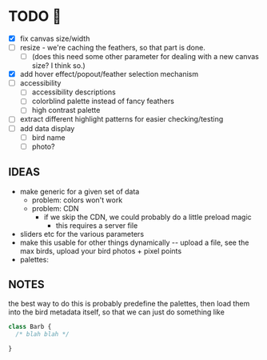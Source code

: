# TODO 🚧

- [x] fix canvas size/width
- [ ] resize - we're caching the feathers, so that part is done.
  - [ ] (does this need some other parameter for dealing with a new canvas size? I think so.)
- [x] add hover effect/popout/feather selection mechanism
- [ ] accessibility
  - [ ] accessibility descriptions
  - [ ] colorblind palette instead of fancy feathers
  - [ ] high contrast palette
- [ ] extract different highlight patterns for easier checking/testing
- [ ] add data display
  - [ ] bird name
  - [ ] photo?

## IDEAS

* make generic for a given set of data
  * problem: colors won't work
  * problem: CDN
    * if we skip the CDN, we could probably do a little preload magic
      * this requires a server file
* sliders etc for the various parameters
* make this usable for other things dynamically -- upload a file, see the max birds, upload your bird photos + pixel points
* palettes:

## NOTES
the best way to do this is probably predefine the palettes, then load them into the bird metadata itself, so that we can just do something like

```javascript
class Barb {
  /* blah blah */

}
```


